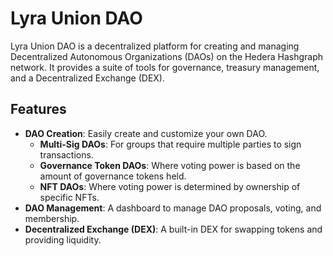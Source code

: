 # Lyra Union DAO

Lyra Union DAO is a decentralized platform for creating and managing Decentralized Autonomous Organizations (DAOs) on the Hedera Hashgraph network. It provides a suite of tools for governance, treasury management, and a Decentralized Exchange (DEX).

## Features

- **DAO Creation**: Easily create and customize your own DAO.
  - **Multi-Sig DAOs**: For groups that require multiple parties to sign transactions.
  - **Governance Token DAOs**: Where voting power is based on the amount of governance tokens held.
  - **NFT DAOs**: Where voting power is determined by ownership of specific NFTs.
- **DAO Management**: A dashboard to manage DAO proposals, voting, and membership.
- **Decentralized Exchange (DEX)**: A built-in DEX for swapping tokens and providing liquidity.
